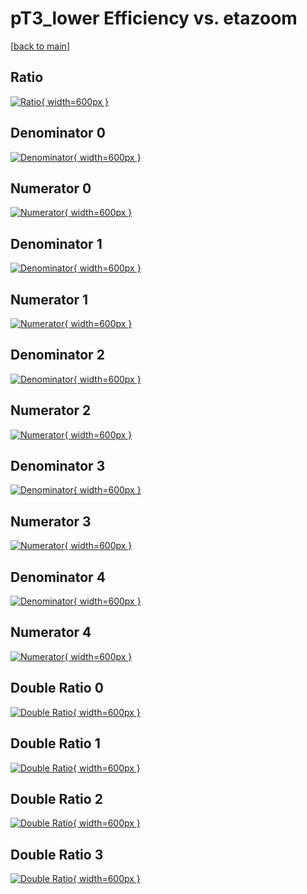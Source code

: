 # pT3_lower Efficiency vs. etazoom

[[back to main](./)]



## Ratio

[![Ratio](../mtv/var/pT3_lower_xtr_11_-1_eff_etazoom.png){ width=600px }](../mtv/var/pT3_lower_xtr_11_-1_eff_etazoom.pdf)

## Denominator 0

[![Denominator](../mtv/den/pT3_lower_xtr_11_-1_eff_etazoom_den0.png){ width=600px }](../mtv/den/pT3_lower_xtr_11_-1_eff_etazoom_den0.pdf)

## Numerator 0

[![Numerator](../mtv/num/pT3_lower_xtr_11_-1_eff_etazoom_num0.png){ width=600px }](../mtv/num/pT3_lower_xtr_11_-1_eff_etazoom_num0.pdf)

## Denominator 1

[![Denominator](../mtv/den/pT3_lower_xtr_11_-1_eff_etazoom_den1.png){ width=600px }](../mtv/den/pT3_lower_xtr_11_-1_eff_etazoom_den1.pdf)

## Numerator 1

[![Numerator](../mtv/num/pT3_lower_xtr_11_-1_eff_etazoom_num1.png){ width=600px }](../mtv/num/pT3_lower_xtr_11_-1_eff_etazoom_num1.pdf)

## Denominator 2

[![Denominator](../mtv/den/pT3_lower_xtr_11_-1_eff_etazoom_den2.png){ width=600px }](../mtv/den/pT3_lower_xtr_11_-1_eff_etazoom_den2.pdf)

## Numerator 2

[![Numerator](../mtv/num/pT3_lower_xtr_11_-1_eff_etazoom_num2.png){ width=600px }](../mtv/num/pT3_lower_xtr_11_-1_eff_etazoom_num2.pdf)

## Denominator 3

[![Denominator](../mtv/den/pT3_lower_xtr_11_-1_eff_etazoom_den3.png){ width=600px }](../mtv/den/pT3_lower_xtr_11_-1_eff_etazoom_den3.pdf)

## Numerator 3

[![Numerator](../mtv/num/pT3_lower_xtr_11_-1_eff_etazoom_num3.png){ width=600px }](../mtv/num/pT3_lower_xtr_11_-1_eff_etazoom_num3.pdf)

## Denominator 4

[![Denominator](../mtv/den/pT3_lower_xtr_11_-1_eff_etazoom_den4.png){ width=600px }](../mtv/den/pT3_lower_xtr_11_-1_eff_etazoom_den4.pdf)

## Numerator 4

[![Numerator](../mtv/num/pT3_lower_xtr_11_-1_eff_etazoom_num4.png){ width=600px }](../mtv/num/pT3_lower_xtr_11_-1_eff_etazoom_num4.pdf)

## Double Ratio 0

[![Double Ratio](../mtv/ratio/pT3_lower_xtr_11_-1_eff_etazoom_ratio0.png){ width=600px }](../mtv/ratio/pT3_lower_xtr_11_-1_eff_etazoom_ratio0.pdf)

## Double Ratio 1

[![Double Ratio](../mtv/ratio/pT3_lower_xtr_11_-1_eff_etazoom_ratio1.png){ width=600px }](../mtv/ratio/pT3_lower_xtr_11_-1_eff_etazoom_ratio1.pdf)

## Double Ratio 2

[![Double Ratio](../mtv/ratio/pT3_lower_xtr_11_-1_eff_etazoom_ratio2.png){ width=600px }](../mtv/ratio/pT3_lower_xtr_11_-1_eff_etazoom_ratio2.pdf)

## Double Ratio 3

[![Double Ratio](../mtv/ratio/pT3_lower_xtr_11_-1_eff_etazoom_ratio3.png){ width=600px }](../mtv/ratio/pT3_lower_xtr_11_-1_eff_etazoom_ratio3.pdf)

